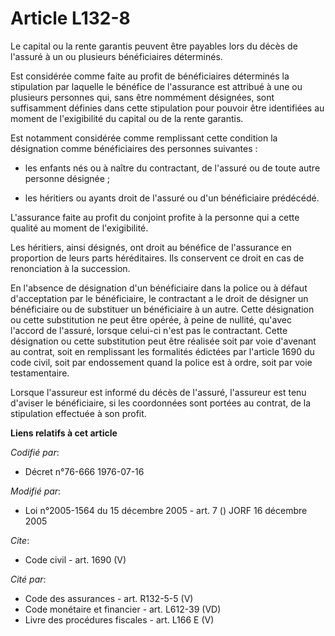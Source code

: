 # Article L132-8

Le capital ou la rente garantis peuvent être payables lors du décès de l'assuré à un ou plusieurs bénéficiaires déterminés.

Est considérée comme faite au profit de bénéficiaires déterminés la stipulation par laquelle le bénéfice de l'assurance est
attribué à une ou plusieurs personnes qui, sans être nommément désignées, sont suffisamment définies dans cette stipulation
pour pouvoir être identifiées au moment de l'exigibilité du capital ou de la rente garantis.

Est notamment considérée comme remplissant cette condition la désignation comme bénéficiaires des personnes suivantes :

- les enfants nés ou à naître du contractant, de l'assuré ou de toute autre personne désignée ;

- les héritiers ou ayants droit de l'assuré ou d'un bénéficiaire prédécédé.

L'assurance faite au profit du conjoint profite à la personne qui a cette qualité au moment de l'exigibilité.

Les héritiers, ainsi désignés, ont droit au bénéfice de l'assurance en proportion de leurs parts héréditaires. Ils conservent
ce droit en cas de renonciation à la succession.

En l'absence de désignation d'un bénéficiaire dans la police ou à défaut d'acceptation par le bénéficiaire, le contractant a
le droit de désigner un bénéficiaire ou de substituer un bénéficiaire à un autre. Cette désignation ou cette substitution ne
peut être opérée, à peine de nullité, qu'avec l'accord de l'assuré, lorsque celui-ci n'est pas le contractant. Cette
désignation ou cette substitution peut être réalisée soit par voie d'avenant au contrat, soit en remplissant les formalités
édictées par l'article 1690 du code civil, soit par endossement quand la police est à ordre, soit par voie testamentaire.

Lorsque l'assureur est informé du décès de l'assuré, l'assureur est tenu d'aviser le bénéficiaire, si les coordonnées sont
portées au contrat, de la stipulation effectuée à son profit.

**Liens relatifs à cet article**

_Codifié par_:

  - Décret n°76-666 1976-07-16

_Modifié par_:

  - Loi n°2005-1564 du 15 décembre 2005 - art. 7 () JORF 16 décembre 2005

_Cite_:

  - Code civil - art. 1690 (V)

_Cité par_:

  - Code des assurances - art. R132-5-5 (V)
  - Code monétaire et financier - art. L612-39 (VD)
  - Livre des procédures fiscales - art. L166 E (V)
